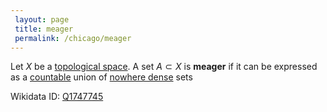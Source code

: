 ```yaml
---
 layout: page
 title: meager
 permalink: /chicago/meager
---
```


Let $X$ be a [topological space](https://mathgloss.github.io/MathGloss/chicago/topological_space). A set $A\subset X$ is **meager** if it can be expressed as a [countable](https://mathgloss.github.io/MathGloss/chicago/countable) union of [nowhere dense](https://mathgloss.github.io/MathGloss/chicago/nowhere_dense) sets

Wikidata ID: [Q1747745](https://www.wikidata.org/wiki/Q1747745)